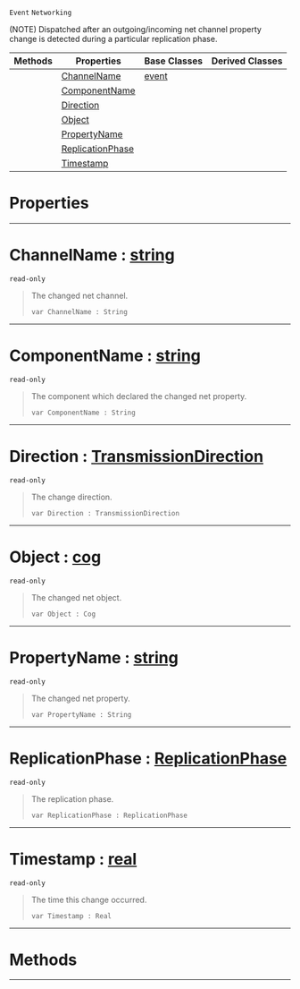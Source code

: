  `Event` `Networking`



(NOTE) Dispatched after an outgoing/incoming net channel property change is detected during a particular replication phase.

|Methods|Properties|Base Classes|Derived Classes|
|---|---|---|---|
| |[ ChannelName](https://github.com/zeroengineteam/ZeroDocs/code_reference/class_reference/netchannelpropertychange.markdown#channelname-zero-engine)|[event](https://github.com/zeroengineteam/ZeroDocs/code_reference/class_reference/event.markdown)| |
| |[ ComponentName](https://github.com/zeroengineteam/ZeroDocs/code_reference/class_reference/netchannelpropertychange.markdown#componentname-zero-engin)| | |
| |[ Direction](https://github.com/zeroengineteam/ZeroDocs/code_reference/class_reference/netchannelpropertychange.markdown#direction-zero-engine-do)| | |
| |[ Object](https://github.com/zeroengineteam/ZeroDocs/code_reference/class_reference/netchannelpropertychange.markdown#object-zero-engine-docum)| | |
| |[ PropertyName](https://github.com/zeroengineteam/ZeroDocs/code_reference/class_reference/netchannelpropertychange.markdown#propertyname-zero-engine)| | |
| |[ ReplicationPhase](https://github.com/zeroengineteam/ZeroDocs/code_reference/class_reference/netchannelpropertychange.markdown#replicationphase-zero-en)| | |
| |[ Timestamp](https://github.com/zeroengineteam/ZeroDocs/code_reference/class_reference/netchannelpropertychange.markdown#timestamp-zero-engine-do)| | |


 #  Properties


---  
 #  ChannelName : [string](https://github.com/zeroengineteam/ZeroDocs/code_reference/zilch_base_types/string.markdown)

 `read-only`

> The changed net channel.
> ``` lang=cpp, name=Zilch
> var ChannelName : String


---  
 #  ComponentName : [string](https://github.com/zeroengineteam/ZeroDocs/code_reference/zilch_base_types/string.markdown)

 `read-only`

> The component which declared the changed net property.
> ``` lang=cpp, name=Zilch
> var ComponentName : String


---  
 #  Direction : [TransmissionDirection](https://github.com/zeroengineteam/ZeroDocs/code_reference/enum_reference.markdown#transmissiondirection)

 `read-only`

> The change direction.
> ``` lang=cpp, name=Zilch
> var Direction : TransmissionDirection


---  
 #  Object : [cog](https://github.com/zeroengineteam/ZeroDocs/code_reference/class_reference/cog.markdown)

 `read-only`

> The changed net object.
> ``` lang=cpp, name=Zilch
> var Object : Cog


---  
 #  PropertyName : [string](https://github.com/zeroengineteam/ZeroDocs/code_reference/zilch_base_types/string.markdown)

 `read-only`

> The changed net property.
> ``` lang=cpp, name=Zilch
> var PropertyName : String


---  
 #  ReplicationPhase : [ReplicationPhase](https://github.com/zeroengineteam/ZeroDocs/code_reference/enum_reference.markdown#replicationphase)

 `read-only`

> The replication phase.
> ``` lang=cpp, name=Zilch
> var ReplicationPhase : ReplicationPhase


---  
 #  Timestamp : [real](https://github.com/zeroengineteam/ZeroDocs/code_reference/zilch_base_types/real.markdown)

 `read-only`

> The time this change occurred.
> ``` lang=cpp, name=Zilch
> var Timestamp : Real


---  
 #  Methods


---  
 

 